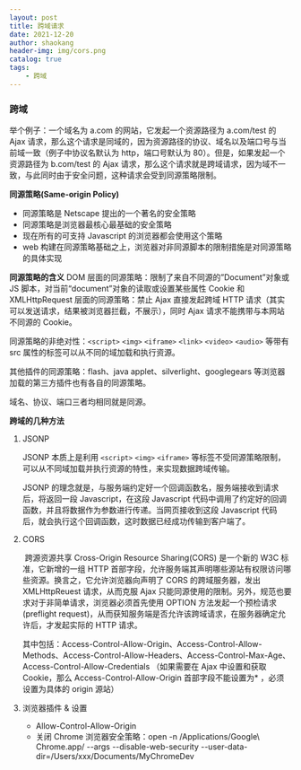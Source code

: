 ```yaml
---
layout: post
title: 跨域请求
date: 2021-12-20
author: shaokang
header-img: img/cors.png
catalog: true
tags:
    - 跨域
---
```


### 跨域

举个例子：一个域名为 a.com 的网站，它发起一个资源路径为 a.com/test 的 Ajax 请求，那么这个请求是同域的，因为资源路径的协议、域名以及端口号与当前域一致（例子中协议名默认为 http，端口号默认为 80）。但是，如果发起一个资源路径为 b.com/test 的 Ajax 请求，那么这个请求就是跨域请求，因为域不一致，与此同时由于安全问题，这种请求会受到同源策略限制。

**同源策略(Same-origin Policy)**

-   同源策略是 Netscape 提出的一个著名的安全策略
-   同源策略是浏览器最核心最基础的安全策略
-   现在所有的可支持 Javascript 的浏览器都会使用这个策略
-   web 构建在同源策略基础之上，浏览器对非同源脚本的限制措施是对同源策略的具体实现

**同源策略的含义**
DOM 层面的同源策略：限制了来自不同源的”Document”对象或 JS 脚本，对当前“document”对象的读取或设置某些属性
Cookie 和 XMLHttpRequest 层面的同源策略：禁止 Ajax 直接发起跨域 HTTP 请求（其实可以发送请求，结果被浏览器拦截，不展示），同时 Ajax 请求不能携带与本网站不同源的 Cookie。

同源策略的非绝对性：`<script>` `<img>` `<iframe>` `<link>` `<video>` `<audio>`
等带有 src 属性的标签可以从不同的域加载和执行资源。

其他插件的同源策略：flash、java applet、silverlight、googlegears 等浏览器加载的第三方插件也有各自的同源策略。

域名、协议、端口三者均相同就是同源。

**跨域的几种方法**

1. JSONP

    JSONP 本质上是利用 `<script>` `<img>` `<iframe>` 等标签不受同源策略限制，可以从不同域加载并执行资源的特性，来实现数据跨域传输。

    JSONP 的理念就是，与服务端约定好一个回调函数名，服务端接收到请求后，将返回一段 Javascript，在这段 Javascript 代码中调用了约定好的回调函数，并且将数据作为参数进行传递。当网页接收到这段 Javascript 代码后，就会执行这个回调函数，这时数据已经成功传输到客户端了。

2. CORS

    ​ 跨源资源共享 Cross-Origin Resource Sharing(CORS) 是一个新的 W3C 标准，它新增的一组 HTTP 首部字段，允许服务端其声明哪些源站有权限访问哪些资源。换言之，它允许浏览器向声明了 CORS 的跨域服务器，发出 XMLHttpReuest 请求，从而克服 Ajax 只能同源使用的限制。另外，规范也要求对于非简单请求，浏览器必须首先使用 OPTION 方法发起一个预检请求(preflight request)，从而获知服务端是否允许该跨域请求，在服务器确定允许后，才发起实际的 HTTP 请求。

    其中包括：Access-Control-Allow-Origin、Access-Control-Allow-Methods、Access-Control-Allow-Headers、Access-Control-Max-Age、Access-Control-Allow-Credentials （如果需要在 Ajax 中设置和获取 Cookie，那么 Access-Control-Allow-Origin 首部字段不能设置为\* ，必须设置为具体的 origin 源站）

3. 浏览器插件 & 设置

    - Allow-Control-Allow-Origin
    - 关闭 Chrome 浏览器安全策略：open -n /Applications/Google\ Chrome.app/ --args --disable-web-security --user-data-dir=/Users/xxx/Documents/MyChromeDev
